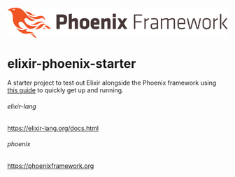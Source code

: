  ![picture](hello/assets/static/images/phoenix.png) 

# elixir-phoenix-starter
A starter project to test out Elixir alongside the Phoenix framework using [this guide](https://hexdocs.pm/phoenix/up_and_running.html#content) to quickly get up and running.

###### elixir-lang
https://elixir-lang.org/docs.html
###### phoenix
https://phoenixframework.org
